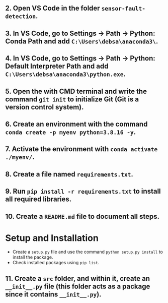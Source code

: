 ## 2. Open VS Code in the folder `sensor-fault-detection`.

## 3. In VS Code, go to Settings -> Path -> Python: Conda Path and add `C:\Users\debsa\anaconda3\`.

## 4. In VS Code, go to Settings -> Path -> Python: Default Interpreter Path and add `C:\Users\debsa\anaconda3\python.exe`.

## 5. Open the with CMD terminal and write the command `git init` to initialize Git (Git is a version control system).

## 6. Create an environment with the command `conda create -p myenv python=3.8.16 -y`.

## 7. Activate the environment with `conda activate ./myenv/`.

## 8. Create a file named `requirements.txt`.

## 9. Run `pip install -r requirements.txt` to install all required libraries.

## 10. Create a `README.md` file to document all steps.

# Setup and Installation

- Create a `setup.py` file and use the command `python setup.py install` to install the package.
- Check installed packages using `pip list`.

## 11. Create a `src` folder, and within it, create an `__init__.py` file (this folder acts as a package since it contains `__init__.py`).
